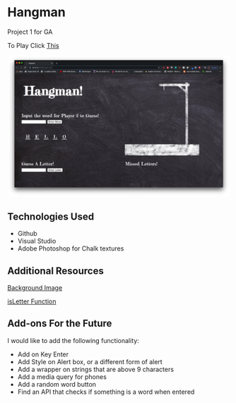 # Hangman

Project 1 for GA

To Play Click [This](https://juicester.github.io/hangman/)

![alt text](./images/hangman.jpeg)

## Technologies Used

- Github
- Visual Studio
- Adobe Photoshop for Chalk textures

## Additional Resources

[Background Image](https://pixabay.com/photos/black-board-chalk-traces-school-1072366)

[isLetter Function](https://stackoverflow.com/questions/9862761/how-to-check-if-character-is-a-letter-in-javascript)

## Add-ons For the Future

I would like to add the following functionality:

- Add on Key Enter
- Add Style on Alert box, or a different form of alert
- Add a wrapper on strings that are above 9 characters
- Add a media query for phones
- Add a random word button
- Find an API that checks if something is a word when entered
